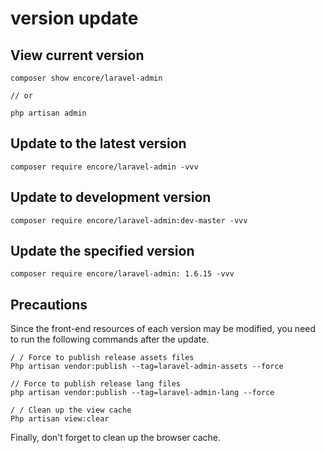 # version update

## View current version

```shell
composer show encore/laravel-admin

// or

php artisan admin
```

## Update to the latest version

```shell
composer require encore/laravel-admin -vvv
```

## Update to development version

```shell
composer require encore/laravel-admin:dev-master -vvv
```

## Update the specified version

```shell
composer require encore/laravel-admin: 1.6.15 -vvv
```

## Precautions

Since the front-end resources of each version may be modified, you need to run the following commands after the update.

```shell
/ / Force to publish release assets files
Php artisan vendor:publish --tag=laravel-admin-assets --force

// Force to publish release lang files
php artisan vendor:publish --tag=laravel-admin-lang --force

/ / Clean up the view cache
Php artisan view:clear
```

Finally, don't forget to clean up the browser cache.
